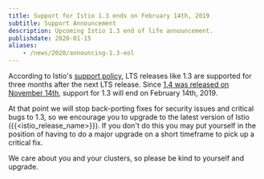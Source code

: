 ```yaml
---
title: Support for Istio 1.3 ends on February 14th, 2019
subtitle: Support Announcement
description: Upcoming Istio 1.3 end of life announcement.
publishdate: 2020-01-15
aliases:
    - /news/2020/announcing-1.3-eol
---
```


According to Istio's [support policy](/about/release-cadence/), LTS releases like 1.3 are supported for three months after the next LTS release. Since [1.4 was released on November 14th](/news/releases/1.4.x/announcing-1.4/), support for 1.3 will end on February 14th, 2019.

At that point we will stop back-porting fixes for security issues and critical bugs to 1.3, so we encourage you to upgrade to the latest version of Istio ({{<istio_release_name>}}).  If you don't do this you may put yourself in the position of having to do a major upgrade on a short timeframe to pick up a critical fix.

We care about you and your clusters, so please be kind to yourself and upgrade.
